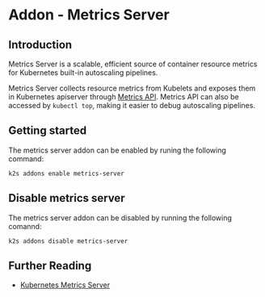 <!--
SPDX-FileCopyrightText: © 2023 Siemens Healthcare GmbH

SPDX-License-Identifier: MIT
-->

# Addon - Metrics Server

## Introduction

Metrics Server is a scalable, efficient source of container resource metrics for Kubernetes
built-in autoscaling pipelines.

Metrics Server collects resource metrics from Kubelets and exposes them in Kubernetes apiserver through [Metrics API]. Metrics API can also be accessed by `kubectl top`,
making it easier to debug autoscaling pipelines.

[Metrics API]: https://github.com/kubernetes/metrics

## Getting started

The metrics server addon can be enabled by runing the following command:
```
k2s addons enable metrics-server
```

## Disable metrics server

The metrics server addon can be disabled by running the following comannd:
```
k2s addons disable metrics-server
```

## Further Reading 

- [Kubernetes Metrics Server](https://github.com/kubernetes-sigs/metrics-server/blob/master/README.md)